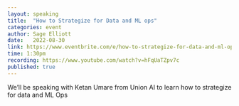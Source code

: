 ```yaml
---
layout: speaking
title:  "How to Strategize for Data and ML ops"
categories: event
author: Sage Elliott
date:   2022-08-30
link: https://www.eventbrite.com/e/how-to-strategize-for-data-and-ml-ops-ketan-umare-tickets-406606931277?aff=sage
time: 1:30pm
recording: https://www.youtube.com/watch?v=hFqUaTZpv7c
published: true
---
```


We’ll be speaking with ​​Ketan Umare from Union AI to learn how to strategize for data and ML Ops